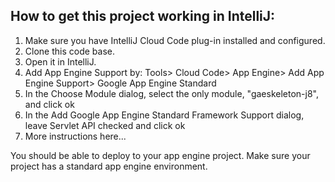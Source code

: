 ## How to get this project working in IntelliJ: ##
1) Make sure you have IntelliJ Cloud Code plug-in installed and configured.
2) Clone this code base.
3) Open it in IntelliJ.
4) Add App Engine Support by: Tools> Cloud Code> App Engine> Add App Engine Support> Google App Engine Standard
5) In the Choose Module dialog, select the only module, "gaeskeleton-j8", and click ok
6) In the Add Google App Engine Standard Framework Support dialog, leave Servlet API checked and click ok 
7) More instructions here...

You should be able to deploy to your app engine project. Make sure your project has a standard app engine environment.

